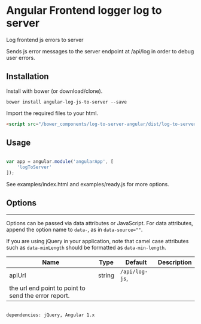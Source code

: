 # Angular Frontend logger log to server
Log frontend js errors to server 

Sends js error messages to the server endpoint at /api/log in order to 
debug user errors. 

## Installation

Install with bower (or download/clone).

```shell
bower install angular-log-js-to-server --save
```

Import the required files to your html.

```html
<script src="/bower_components/log-to-server-angular/dist/log-to-server.angular.js"></script>
```

## Usage

```javascript

var app = angular.module('angularApp', [
    'logToServer'
]);

```
See examples/index.html and examples/ready.js for more options.

## Options
---

Options can be passed via data attributes or JavaScript. For data attributes, append the option name to `data-`, as in `data-source=""`.

If you are using jQuery in your application, note that camel case attributes such as `data-minLength`
 should be formatted as `data-min-length`.
 
|Name|Type|Default|Description|
|--- |--- |--- |--- |
|apiUrl|string| `/api/log-js`, 
| the url end point to point to send the error report.

```

dependencies: jQuery, Angular 1.x


